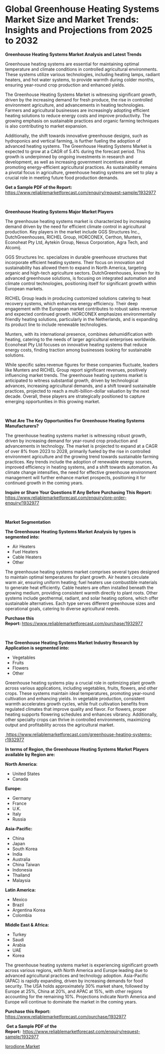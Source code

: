 <p><h1>Global Greenhouse Heating Systems Market Size and Market Trends: Insights and Projections from 2025 to 2032</h1></p><p><strong>Greenhouse Heating Systems Market Analysis and Latest Trends</strong></p>
<p><p>Greenhouse heating systems are essential for maintaining optimal temperature and climate conditions in controlled agricultural environments. These systems utilize various technologies, including heating lamps, radiant heaters, and hot water systems, to provide warmth during colder months, ensuring year-round crop production and enhanced yields. </p><p>The Greenhouse Heating Systems Market is witnessing significant growth, driven by the increasing demand for fresh produce, the rise in controlled environment agriculture, and advancements in heating technologies. Farmers and agricultural businesses are increasingly adopting efficient heating solutions to reduce energy costs and improve productivity. The growing emphasis on sustainable practices and organic farming techniques is also contributing to market expansion.</p><p>Additionally, the shift towards innovative greenhouse designs, such as hydroponics and vertical farming, is further fueling the adoption of advanced heating systems. The Greenhouse Heating Systems Market is expected to grow at a CAGR of 5.4% during the forecast period. This growth is underpinned by ongoing investments in research and development, as well as increasing government incentives aimed at promoting energy-efficient agricultural practices. As sustainability remains a pivotal focus in agriculture, greenhouse heating systems are set to play a crucial role in meeting future food production demands.</p></p>
<p><strong>Get a Sample PDF of the Report:&nbsp;</strong> <a href="https://www.reliablemarketforecast.com/enquiry/request-sample/1932977?utm_campaign=3203&utm_medium=2&utm_source=Github&utm_content=ia&utm_term=30032025&utm_id=greenhouse-heating-systems">https://www.reliablemarketforecast.com/enquiry/request-sample/1932977</a></p>
<p>&nbsp;</p>
<p><strong>Greenhouse Heating Systems Major Market Players</strong></p>
<p><p>The greenhouse heating systems market is characterized by increasing demand driven by the need for efficient climate control in agricultural production. Key players in the market include GGS Structures Inc., DutchGreenhouses, RICHEL Group, HORCONEX, Certhon, Munters, Econoheat Pty Ltd, Aytekin Group, Nexus Corporation, Agra Tech, and Alcomij.</p><p>GGS Structures Inc. specializes in durable greenhouse structures that incorporate efficient heating systems. Their focus on innovation and sustainability has allowed them to expand in North America, targeting organic and high-tech agriculture sectors. DutchGreenhouses, known for its advanced greenhouse solutions, is focusing on integrated automation and climate control technologies, positioning itself for significant growth within European markets.</p><p>RICHEL Group leads in producing customized solutions catering to heat recovery systems, which enhances energy efficiency. Their deep engagement with the European market contributes to robust sales revenue and expected continued growth. HORCONEX emphasizes environmentally friendly heating solutions, particularly in the Netherlands, and is expanding its product line to include renewable technologies.</p><p>Munters, with its international presence, combines dehumidification with heating, catering to the needs of larger agricultural enterprises worldwide. Econoheat Pty Ltd focuses on innovative heating systems that reduce energy costs, finding traction among businesses looking for sustainable solutions.</p><p>While specific sales revenue figures for these companies fluctuate, leaders like Munters and RICHEL Group report significant revenues, positively influencing market trends. The greenhouse heating systems market is anticipated to witness substantial growth, driven by technological advances, increasing agricultural demands, and a shift toward sustainable practices, projected to reach a multi-billion-dollar valuation by the next decade. Overall, these players are strategically positioned to capture emerging opportunities in this growing market.</p></p>
<p>&nbsp;</p>
<p><strong>What Are The Key Opportunities For Greenhouse Heating Systems Manufacturers?</strong></p>
<p><p>The greenhouse heating systems market is witnessing robust growth, driven by increasing demand for year-round crop production and advancements in technology. The market is projected to expand at a CAGR of over 8% from 2023 to 2028, primarily fueled by the rise in controlled environment agriculture and the growing trend towards sustainable farming practices. Key trends include the adoption of renewable energy sources, improved efficiency in heating systems, and a shift towards automation. As climate change intensifies, the need for effective greenhouse environment management will further enhance market prospects, positioning it for continued growth in the coming years.</p></p>
<p><strong>Inquire or Share Your Questions If Any Before Purchasing This Report:</strong> <a href="https://www.reliablemarketforecast.com/enquiry/pre-order-enquiry/1932977?utm_campaign=3203&utm_medium=2&utm_source=Github&utm_content=ia&utm_term=30032025&utm_id=greenhouse-heating-systems">https://www.reliablemarketforecast.com/enquiry/pre-order-enquiry/1932977</a></p>
<p>&nbsp;</p>
<p><strong>Market Segmentation</strong></p>
<p><strong>The Greenhouse Heating Systems Market Analysis by types is segmented into:</strong></p>
<p><ul><li>Air Heaters</li><li>Fuel Heaters</li><li>Cable Heaters</li><li>Other</li></ul></p>
<p><p>The greenhouse heating systems market comprises several types designed to maintain optimal temperatures for plant growth. Air heaters circulate warm air, ensuring uniform heating; fuel heaters use combustible materials to generate heat efficiently. Cable heaters are often installed beneath the growing medium, providing consistent warmth directly to plant roots. Other systems include geothermal, radiant, and solar heating options, which offer sustainable alternatives. Each type serves different greenhouse sizes and operational goals, catering to diverse agricultural needs.</p></p>
<p><strong>Purchase this Report:&nbsp;</strong><a href="https://www.reliablemarketforecast.com/purchase/1932977?utm_campaign=3203&utm_medium=2&utm_source=Github&utm_content=ia&utm_term=30032025&utm_id=greenhouse-heating-systems">https://www.reliablemarketforecast.com/purchase/1932977</a></p>
<p>&nbsp;</p>
<p><strong>The Greenhouse Heating Systems Market Industry Research by Application is segmented into:</strong></p>
<p><ul><li>Vegetables</li><li>Fruits</li><li>Flowers</li><li>Other</li></ul></p>
<p><p>Greenhouse heating systems play a crucial role in optimizing plant growth across various applications, including vegetables, fruits, flowers, and other crops. These systems maintain ideal temperatures, promoting year-round cultivation and enhancing yields. In vegetable production, consistent warmth accelerates growth cycles, while fruit cultivation benefits from regulated climates that improve quality and flavor. For flowers, proper heating supports flowering schedules and enhances vibrancy. Additionally, other specialty crops can thrive in controlled environments, maximizing output and profitability across the agricultural market.</p></p>
<p><a href="https://www.reliablemarketforecast.com/greenhouse-heating-systems-r1932977?utm_campaign=3203&utm_medium=2&utm_source=Github&utm_content=ia&utm_term=30032025&utm_id=greenhouse-heating-systems">&nbsp;https://www.reliablemarketforecast.com/greenhouse-heating-systems-r1932977</a></p>
<p><strong>In terms of Region, the Greenhouse Heating Systems Market Players available by Region are:</strong></p>
<p>
    <p> <strong> North America: </strong>
        <ul>
            <li>United States</li>
            <li>Canada</li>
        </ul>
        </p> 
    <p> <strong> Europe: </strong>
        <ul>
            <li>Germany</li>
            <li>France</li>
            <li>U.K.</li>
            <li>Italy</li>
            <li>Russia</li>
        </ul>
        </p> 
    <p> <strong> Asia-Pacific: </strong>
        <ul>
            <li>China</li>
            <li>Japan</li>
            <li>South Korea</li>
            <li>India</li>
            <li>Australia</li>
            <li>China Taiwan</li>
            <li>Indonesia</li>
            <li>Thailand</li>
            <li>Malaysia</li>
        </ul>
        </p> 
    <p> <strong> Latin America: </strong>
        <ul>
            <li>Mexico</li>
            <li>Brazil</li>
            <li>Argentina Korea</li>
            <li>Colombia</li>
        </ul>
        </p> 
    <p> <strong> Middle East & Africa: </strong>
        <ul>
            <li>Turkey</li>
            <li>Saudi</li>
            <li>Arabia</li>
            <li>UAE</li>
            <li>Korea</li>
        </ul>
    </p>
    </p>
<p><p>The greenhouse heating systems market is experiencing significant growth across various regions, with North America and Europe leading due to advanced agricultural practices and technology adoption. Asia-Pacific (APAC) is rapidly expanding, driven by increasing demands for food security. The USA holds approximately 30% market share, followed by Europe at 25%, China at 20%, and APAC at 15%, with other regions accounting for the remaining 10%. Projections indicate North America and Europe will continue to dominate the market in the coming years.</p></p>
<p><strong>Purchase this Report: </strong><a href="https://www.reliablemarketforecast.com/purchase/1932977?utm_campaign=3203&utm_medium=2&utm_source=Github&utm_content=ia&utm_term=30032025&utm_id=greenhouse-heating-systems">https://www.reliablemarketforecast.com/purchase/1932977</a></p>
<p>&nbsp;<strong>Get a Sample PDF of the Report:&nbsp;&nbsp;</strong><a href="https://www.reliablemarketforecast.com/enquiry/request-sample/1932977?utm_campaign=3203&utm_medium=2&utm_source=Github&utm_content=ia&utm_term=30032025&utm_id=greenhouse-heating-systems">https://www.reliablemarketforecast.com/enquiry/request-sample/1932977</a></p>
<p><strong></strong></p>
<p><p><a href="https://github.com/huelarnzeba29/Market-Research-Report-List-1/blob/main/iprodione-market.md?utm_campaign=3203&utm_medium=2&utm_source=Github&utm_content=ia&utm_term=30032025&utm_id=greenhouse-heating-systems">Iprodione Market</a></p></p>